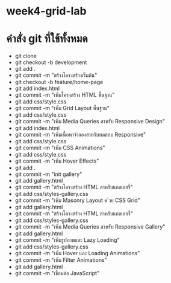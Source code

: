 # week4-grid-lab
# คำสั่ง git ที่ใช้ทั้งหมด
- git clone <your-repo-url> 
- git checkout -b development
- git add .
- git commit -m "สร้างโครงสร้างเริ่มต้น"
- git checkout -b feature/home-page
- git add index.html
- git commit -m "เพิ่มโครงสร้าง HTML พื้นฐาน"
- git add css/style.css
- git commit -m "เพิ่ม Grid Layout พื้นฐาน"
- git add css/style.css
- git commit -m "เพิ่ม Media Queries สาหรับ Responsive Design"
- git add index.html
- git commit -m "เพิ่มเนื้อหาจําลองสาหรับทดสอบ Responsive"  
- git add css/style.css
- git commit -m "เพิ่ม CSS Animations" 
- git add css/style.css
- git commit -m "เพิ่ม Hover Effects"
- git add . 
- git commit -m "init gallery"
- git add gallery.html
- git commit -m "สร้างโครงสร้าง HTML สาหรับแกลเลอรี่"  
- git add css/styles-gallery.css
- git commit -m "เพิ่ม Masonry Layout ด ้วย CSS Grid"
- git add gallery.html  
- git commit -m "สร้างโครงสร้าง HTML สาหรับแกลเลอรี่"   
- git add css/styles-gallery.css
- git commit -m "เพิ่ม Media Queries สาหรับ Responsive Gallery"
- git add gallery.html
- git commit -m "เพิ่มรูปภาพและ Lazy Loading" 
- git add css/styles-gallery.css
- git commit -m "เพิ่ม Hover และ Loading Animations"
- git commit -m "เพิ่ม Filter Animations"
- git add gallery.html
- git commit -m "เชื่อมต่อ JavaScript"